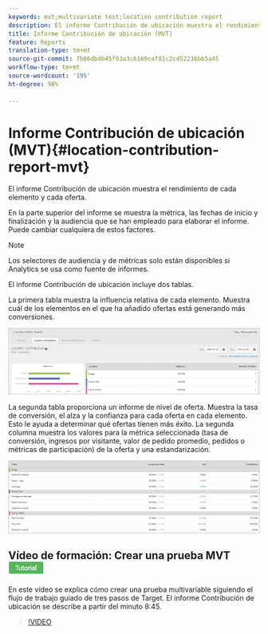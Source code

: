 ```yaml
---
keywords: mvt;multivariate test;location contribution report
description: El informe Contribución de ubicación muestra el rendimiento de cada elemento y cada oferta.
title: Informe Contribución de ubicación (MVT)
feature: Reports
translation-type: tm+mt
source-git-commit: 7b86db4b45f93a3c6169caf81c2cd52236bb5a45
workflow-type: tm+mt
source-wordcount: '195'
ht-degree: 98%

---
```



# Informe Contribución de ubicación (MVT){#location-contribution-report-mvt}

El informe Contribución de ubicación muestra el rendimiento de cada elemento y cada oferta.

En la parte superior del informe se muestra la métrica, las fechas de inicio y finalización y la audiencia que se han empleado para elaborar el informe. Puede cambiar cualquiera de estos factores.

>[!NOTE]
>
>Los selectores de audiencia y de métricas solo están disponibles si Analytics se usa como fuente de informes.

El informe Contribución de ubicación incluye dos tablas.

La primera tabla muestra la influencia relativa de cada elemento. Muestra cuál de los elementos en el que ha añadido ofertas está generando más conversiones.

![](assets/locationcontributiontop.png)

La segunda tabla proporciona un informe de nivel de oferta. Muestra la tasa de conversión, el alza y la confianza para cada oferta en cada elemento. Esto le ayuda a determinar qué ofertas tienen más éxito. La segunda columna muestra los valores para la métrica seleccionada (tasa de conversión, ingresos por visitante, valor de pedido promedio, pedidos o métricas de participación) de la oferta y una estandarización.

![](assets/locationcontributionbottom.png)

## Vídeo de formación: Crear una prueba MVT  ![Insignia de tutorial](/help/assets/tutorial.png)

En este vídeo se explica cómo crear una prueba multivariable siguiendo el flujo de trabajo guiado de tres pasos de Target. El informe Contribución de ubicación se describe a partir del minuto 8:45.

>[!VIDEO](https://video.tv.adobe.com/v/17395)